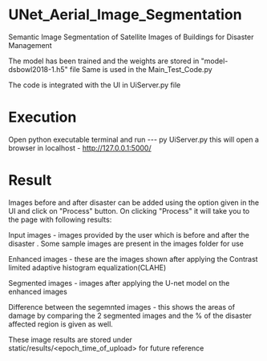 # UNet_Aerial_Image_Segmentation
Semantic Image Segmentation of Satellite Images of Buildings for Disaster Management

The model has been trained and the weights are stored in "model-dsbowl2018-1.h5" file
Same is used in the Main_Test_Code.py

The code is integrated with the UI in UiServer.py file

# Execution
Open python executable terminal and run 
--- py UiServer.py
this will open a browser in localhost - http://127.0.0.1:5000/
   
# Result
Images before and after disaster can be added using the option given in the UI and click on "Process" button.
On clicking "Process" it will take you to the page with following results:

  Input images  - images provided by the user which is before and after the disaster
    . Some sample images are present in the images folder for use
    
  Enhanced images - these are the images shown after applying the Contrast limited adaptive histogram equalization(CLAHE)
  
  Segmented images - images after applying the U-net model on the enhanced images
  
  Difference between the segemnted images - this shows the areas of damage by comparing the 2 segmented images and the % of the disaster affected region is given as well.
  
These image results are stored under static/results/<epoch_time_of_upload> for future reference  

